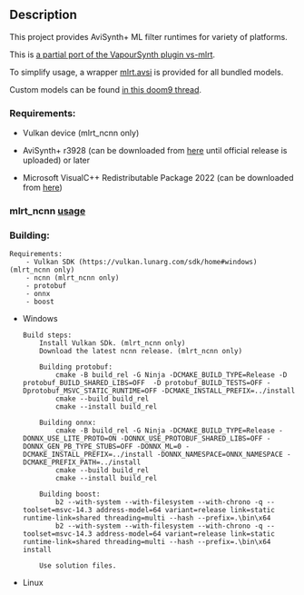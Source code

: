 ## Description

This project provides AviSynth+ ML filter runtimes for variety of platforms.

This is [a partial port of the VapourSynth plugin vs-mlrt](https://github.com/AmusementClub/vs-mlrt).

To simplify usage, a wrapper [mlrt.avsi](https://github.com/Asd-g/avs-mlrt/blob/main/mlrt.avsi) is provided for all bundled models.

Custom models can be found [in this doom9 thread](https://forum.doom9.org/showthread.php?t=184768).

### Requirements:

- Vulkan device (mlrt_ncnn only)

- AviSynth+ r3928 (can be downloaded from [here](https://gitlab.com/uvz/AviSynthPlus-Builds) until official release is uploaded) or later

- Microsoft VisualC++ Redistributable Package 2022 (can be downloaded from [here](https://github.com/abbodi1406/vcredist/releases))

### mlrt_ncnn [usage](https://github.com/Asd-g/avs-mlrt/blob/main/README_ncnn.md)

### Building:

    Requirements:
        - Vulkan SDK (https://vulkan.lunarg.com/sdk/home#windows) (mlrt_ncnn only)
        - ncnn (mlrt_ncnn only)
        - protobuf
        - onnx        
        - boost

- Windows
    ```
    Build steps:
        Install Vulkan SDk. (mlrt_ncnn only)
        Download the latest ncnn release. (mlrt_ncnn only)

        Building protobuf:
            cmake -B build_rel -G Ninja -DCMAKE_BUILD_TYPE=Release -D protobuf_BUILD_SHARED_LIBS=OFF  -D protobuf_BUILD_TESTS=OFF -Dprotobuf_MSVC_STATIC_RUNTIME=OFF -DCMAKE_INSTALL_PREFIX=../install
            cmake --build build_rel
            cmake --install build_rel

        Building onnx:
            cmake -B build_rel -G Ninja -DCMAKE_BUILD_TYPE=Release -DONNX_USE_LITE_PROTO=ON -DONNX_USE_PROTOBUF_SHARED_LIBS=OFF -DONNX_GEN_PB_TYPE_STUBS=OFF -DONNX_ML=0 -DCMAKE_INSTALL_PREFIX=../install -DONNX_NAMESPACE=ONNX_NAMESPACE -DCMAKE_PREFIX_PATH=../install
            cmake --build build_rel
            cmake --install build_rel        

        Building boost:
            b2 --with-system --with-filesystem --with-chrono -q --toolset=msvc-14.3 address-model=64 variant=release link=static runtime-link=shared threading=multi --hash --prefix=.\bin\x64
            b2 --with-system --with-filesystem --with-chrono -q --toolset=msvc-14.3 address-model=64 variant=release link=static runtime-link=shared threading=multi --hash --prefix=.\bin\x64 install

        Use solution files.
    ```

- Linux
    ```

    ```

